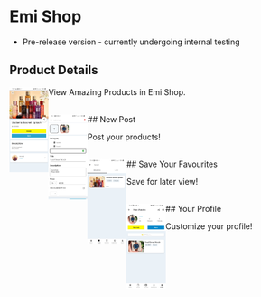 # Emi Shop
- Pre-release version - currently undergoing internal testing

## Product Details
<img src="https://raw.githubusercontent.com/Natan-Asrat/ecommerce_app_demo/main/screenshots/detail.jpg" alt="detail post screenshot" height="150" style="float: left;"/>
<p>View Amazing Products in Emi Shop.</p>
<br>
## New Post
<img src="https://raw.githubusercontent.com/Natan-Asrat/ecommerce_app_demo/main/screenshots/new.jpg" alt="new post screenshot" height="150"  style="float: left;"/>
<p>Post your products!</p>
<br>
## Save Your Favourites
<img src="https://raw.githubusercontent.com/Natan-Asrat/ecommerce_app_demo/main/screenshots/saved.jpg" alt="saved post screenshot" height="150"  style="float: left;"/>
<p>Save for later view!</p>
<br>
## Your Profile
<img src="https://raw.githubusercontent.com/Natan-Asrat/ecommerce_app_demo/main/screenshots/profile.jpg" alt="profile screenshot" height="150" style="float: left;"/>
<p>Customize your profile!</p>
<br>
